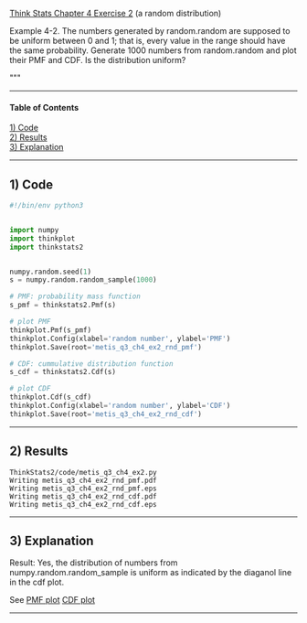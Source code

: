 [Think Stats Chapter 4 Exercise 2](http://greenteapress.com/thinkstats2/html/thinkstats2005.html#toc41) (a random distribution)

Example 4-2.
The numbers generated by random.random are supposed to be uniform between
0 and 1; that is, every value in the range should have the same
probability.  Generate 1000 numbers from random.random and plot their PMF
and CDF. Is the distribution uniform?


"""

---

#### Table of Contents
[1) Code](#section-a)  
[2) Results](#section-b)  
[3) Explanation](#section-c)

---

## <a name="section-a">1) Code</a>
```python
#!/bin/env python3


import numpy
import thinkplot
import thinkstats2


numpy.random.seed(1)
s = numpy.random.random_sample(1000)

# PMF: probability mass function
s_pmf = thinkstats2.Pmf(s)

# plot PMF
thinkplot.Pmf(s_pmf)
thinkplot.Config(xlabel='random number', ylabel='PMF')
thinkplot.Save(root='metis_q3_ch4_ex2_rnd_pmf')

# CDF: cummulative distribution function
s_cdf = thinkstats2.Cdf(s)

# plot CDF
thinkplot.Cdf(s_cdf)
thinkplot.Config(xlabel='random number', ylabel='CDF')
thinkplot.Save(root='metis_q3_ch4_ex2_rnd_cdf')
```
---

## <a name="section-b">2) Results</a>
```console
ThinkStats2/code/metis_q3_ch4_ex2.py 
Writing metis_q3_ch4_ex2_rnd_pmf.pdf
Writing metis_q3_ch4_ex2_rnd_pmf.eps
Writing metis_q3_ch4_ex2_rnd_cdf.pdf
Writing metis_q3_ch4_ex2_rnd_cdf.eps

```
---

## <a name="section-c">3) Explanation</a>


Result: Yes, the distribution of numbers from numpy.random.random_sample is uniform as indicated by the diaganol line in the cdf plot.

See 
[PMF plot](file:///metis_q3_ch4_ex2_rnd_pmf.pdf)
[CDF plot](file:///metis_q3_ch4_ex2_rnd_cdf.pdf)

---
